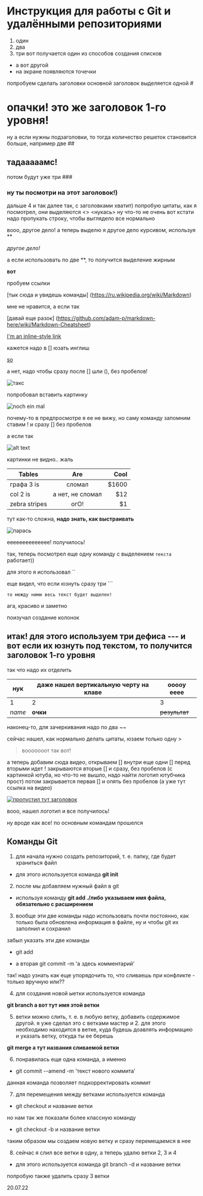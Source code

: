 # Инструкция для работы с Git и удалёнными репозиториями

1. один
2. два
3. три
вот получается один из способов создания списков
* а вот другой
* на экране появляются точечки

попробуем сделать заголовки
 основной заголовок выделяется одной #
 # опачки! это же заголовок 1-го уровня! 
 ну а если нужны подзаголовки, то тогда количество решеток становится больше, например две  ##
 ## тадааааамс!
 потом будут уже три ###
 ### ну ты посмотри на этот заголовок!)
 дальше 4 и так далее
 так, с заголовками хватит)
 попробую цитаты, как я посмотрел, они выделяются <>
 <нукась> ну что-то не очень
вот кстати надо пропукать строку, чтобы выглядело все нормально

вооо, другое дело! а теперь выделю я другое дело курсивом, используя ** 

*другое дело!*

 а если использовать по две **, то получится выделение жирным

 **вот**

пробуем ссылки 

[тык сюда и увидешь команды] (https://ru.wikipedia.org/wiki/Markdown)

мне не нравится, а если так 

[давай еще разок] (https://github.com/adam-p/markdown-here/wiki/Markdown-Cheatsheet)

[I'm an inline-style link](https://www.google.com)

кажется надо в [] юзать инглиш

[so](https://www.google.com)

а нет, надо чтобы сразу после [] шли (), без пробелов!

![такс](https://pikabu.ru/story/ui__486408)

попробовал вставить картинку

![noch ein mal](https://pikabu.ru/story/ui__486408)

почему-то в предпросмотре я ее не вижу, но саму команду запомним ставим ! и сразу [] без пробелов

а если так 

![alt text][logo]

[logo]: https://pikabu.ru/story/ui__486408

картинки не видно.. жаль

| Tables        | Are           | Cool  |
| ------------- |:-------------:| -----:|
| графа 3 is    | сломал | $1600 |
| col 2 is      | а нет, не сломал      |   $12 |
| zebra stripes | огО!      |    $1 |

тут как-то сложна, **надо знать, как выстраивать**

![парась](https://krasivosti.pro/uploads/posts/2021-09/1632394073_6-krasivosti-pro-p-dovolnii-porosenok-zhivotnie-krasivo-foto-6.jpg)

ееееееееееееее! получилось!

так, теперь посмотрел еще одну команду с выделением `текста` работает))

для этого я использовал ``

еще видел, что если юзнуть сразу три ```

``` 
то между ними весь текст будет выделен!
```

ага, красиво и заметно

поизучал создание колонок

итак! для этого используем три дефиса ---
и вот если их юзнуть под текстом, то получится заголовок 1-го уровня
---

так что надо их отделить

нук | даже нашел вертикальную черту на клаве | ооооу ееее
--- | --- | ---
1 | 2 | 3
*name* | **очки** | ~~результат~~


наконец-то, для зачеркивания надо по два ~~

сейчас нашел, как нормально делать цитаты, юзаем только одну >

> вооооооот так вот!

а теперь добавим сюда видео, открываем [] внутри еще одни [] перед вторыми идет ! закрываются вторые [] и сразу, без пробелов (с картинкой ютуба, но что-то не вышло, надо найти логотип ютубчика прост) потом закрывается первая [] и опять без пробелов (а уже тут ссылка на видео)

[![пропустил тут заголовок](https://upload.wikimedia.org/wikipedia/commons/0/09/YouTube_full-color_icon_%282017%29.svg)](https://www.youtube.com/watch?v=FFBTGdEMrQ4)

вооо, нашел логотип и все получилось!

ну вроде как все! по основным командам прошелся


## Команды Git

1. для начала нужно создать репозиторий, т. е. папку, где будет храниться файл

+ для этого используется команда **git init**
 
 2. после мы добавляем нужный файл в git

 + используя команду **git add ./либо указываем имя файла, обязательно с расширением**

3. вообще эти две команды надо использовать почти постоянно, как только была обновлена информация в файле, ну и чтобы git их заполнил и сохранил

забыл указать эти две команды

+ git add

+ а вторая git commit -m 'а здесь комментарий'


так! надо узнать как еще упорядочить то, что сливаешь при конфликте - только вручную или??

4. для создания новой ыетки используется команда 

**git branch а вот тут имя этой ветки**

5. ветки можно слить, т. е. в любую ветку, добавить содержимое другой. я уже сделал это с ветками мастер и 2. для этого необходимо находится в ветке, куда будешь доавлять информацию и указать ветку, откуда ты ее берешь

**git merge а тут названия сливаемой ветки**

6. понравилась еще одна команда, а именно

+ git commit --amend -m 'текст нового коммита'

данная команда позволяет подкорректировать коммит

7. для перемещения между ветками используется команда 

+ git checkout и название ветки

но нам так же показали более классную команду 

+ git checkout -b и название ветки 

таким образом мы создаем новую ветку и сразу перемещаемся в нее

8. сейчас я слил все ветки в одну, а теперь удалю ветки 2, 3 и 4

 + для этого используется команда git branch -d и название ветки

 попробую также удалить сразу 3 ветки


20.07.22



 
